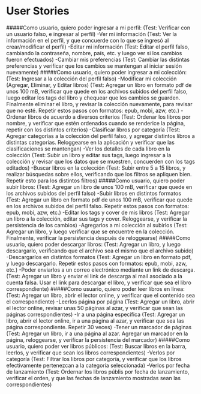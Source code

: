 # User Stories

#####Como usuario, quiero poder ingresar a mi perfil: (Test: Verificar con un usuario falso, e ingresar al perfil)
	-Ver mi información (Test: Ver la información en el perfil, y que concuerde con lo que se ingresó al crear/modificar el perfil)
	-Editar mi información (Test: Editar el perfil falso, cambiando la contraseña, nombre, país, etc. y luego ver si los cambios fueron efectuados)
	-Cambiar mis preferencias (Test: Cambiar las distintas preferencias y verificar que los cambios se mantengan al iniciar sesión nuevamente)
#####Como usuario, quiero poder ingresar a mi colección: (Test: Ingresar a la colección del perfil falso)
	-Modificar mi colección (Agregar, Eliminar, y Editar libros) (Test: Agregar un libro en formato pdf de unos 100 mB, verificar que quede en los archivos subidos del perfil falso, luego editar los tags del libro y chequear que los cambios se guarden. Finalmente eliminar el libro, y revisar la colección nuevamente, para revisar que no esté. Repetir estos pasos con formatos: epub, mobi, azw, etc.)
	-Ordenar libros de acuerdo a diversos criterios (Test: Ordenar los libros por nombre, y verificar que estén ordenados cuando se renderice la página, repetir con los distintos criterios)
	-Clasificar libros por categoría (Test: Agregar categorías a la colección del perfil falso, y agregar distintos libros a distintas categorías. Reloggearse en la aplicación y verificar que las clasificaciones se mantengan)
	-Ver los detalles de cada libro en la colección (Test: Subir un libro y editar sus tags, luego ingresar a la colección y revisar que los datos que se muestren, concuerden con los tags editados)
	-Buscar libros en la colección (Test: Subir entre 5 a 15 libros, y realizar búsquedas sobre ellos, verificando que los filtros se apliquen bien. Repetir esto para los distintos filtros)
#####Como usuario, quiero poder subir libros: (Test: Agregar un libro de unos 100 mB, verificar que quede en los archivos subidos del perfil falso)
	-Subir libros en distintos formatos (Test: Agregar un libro en formato pdf de unos 100 mB, verificar que quede en los archivos subidos del perfil falso. Repetir estos pasos con formatos: epub, mobi, azw, etc.)
	-Editar los tags y cover de mis libros (Test: Agregar un libro a la colección, editar sus tags y cover. Reloggearse, y verificar la persistencia de los cambios)
	-Agregarlos a mi colección al subirlos (Test: Agregar un libro, y luego verificar que se encuentre en la colección. Finalmente, verificar la persistencia después de reloggearse)
#####Como usuario, quiero poder descargar libros: (Test: Agregar un libro, y luego descargarlo, verificando que el archivo sea el mismo que el archivo subido)
	-Descargarlos en distintos formatos (Test: Agregar un libro en formato pdf, y luego descargarlo. Repetir estos pasos con formatos: epub, mobi, azw, etc.)
	-Poder enviarlos a un correo electrónico mediante un link de descarga. (Test: Agregar un libro y enviar el link de descarga al mail asociado a la cuenta falsa. Usar el link para descargar el libro, y verificar que sea el libro correspondiente)
#####Como usuario, quiero poder leer libros en línea: (Test: Agregar un libro, abrir el lector online, y verificar que el contenido sea el correspondiente)
  	-Leerlos página por página (Test: Agregar un libro, abrir el lector online, revisar unas 50 páginas al azar, y verificar que sean las páginas correspondientes)
  	-Ir a una página específica (Test: Agregar un libro, abrir el lector online, ir a una página al azar, y verificar que sea las página correspondiente. Repetir 30 veces)
  	-Tener un marcador de páginas (Test: Agregar un libro, ir a una página al azar. Agregar un marcador en la página, reloggearse, y verificar la persistencia del marcador)
#####Como usuario, quiero poder ver libros públicos: (Test: Buscar libros en la barra, leerlos, y verificar que sean los libros correspondientes)
  	-Verlos por categoría (Test: Filtrar los libros por categoría, y verificar que los libros efectivamente pertenezcan a la categoría seleccionada)
  	-Verlos por fecha de lanzamiento (Test: Ordernar los libros públis por fecha de lanzamiento, verificar el orden, y que las fechas de lanzamiento mostradas sean las correspondientes)
